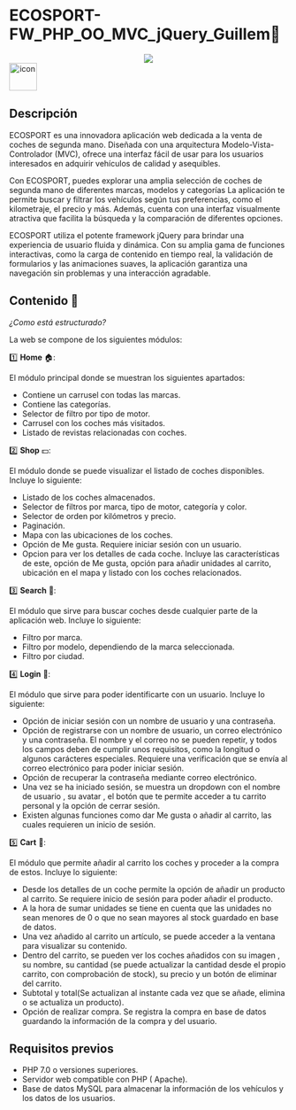 # ECOSPORT-FW_PHP_OO_MVC_jQuery_Guillem🚗

<p align="center">
  <a href="https://skillicons.dev">
    <img src="https://skillicons.dev/icons?i=bootstrap,css,scss,html,js,php,github" />
  </a>
 <a   <div style="display: flex; align-items: flex-start;"><img src="https://techstack-generator.vercel.app/mysql-icon.svg" alt="icon" width="50" height="50" /></div></a>
</p>


## Descripción

ECOSPORT es una innovadora aplicación web dedicada a la venta de coches de segunda mano. Diseñada con una arquitectura Modelo-Vista-Controlador (MVC), ofrece una interfaz fácil de usar para los usuarios interesados en adquirir vehículos de calidad y asequibles.

Con ECOSPORT, puedes explorar una amplia selección de coches de segunda mano de diferentes marcas, modelos y categorías  La aplicación te permite buscar y filtrar los vehículos según tus preferencias, como el kilometraje, el precio y más. Además, cuenta con una interfaz visualmente atractiva que facilita la búsqueda y la comparación de diferentes opciones.

ECOSPORT utiliza el potente framework jQuery para brindar una experiencia de usuario fluida y dinámica. Con su amplia gama de funciones interactivas, como la carga de contenido en tiempo real, la validación de formularios y las animaciones suaves, la aplicación garantiza una navegación sin problemas y una interacción agradable.

## Contenido 📖

_¿Como está estructurado?_

La web se compone de los siguientes módulos:

1️⃣ __Home__ 🏠:

  El módulo principal donde se muestran los siguientes apartados:
  * Contiene un carrusel con todas las marcas.
  * Contiene las categorías.
  * Selector de filtro por tipo de motor.
  * Carrusel con los coches más visitados.
  * Listado de revistas relacionadas con coches.
  
2️⃣ __Shop__ 💵:

  El módulo donde se puede visualizar el listado de coches disponibles. Incluye lo siguiente:
  * Listado de los coches almacenados.
  * Selector de filtros por marca, tipo de motor, categoría y color.
  * Selector de orden por kilómetros y precio.
  * Paginación.
  * Mapa con las ubicaciones de los coches.
  * Opción de Me gusta. Requiere iniciar sesión con un usuario.
  * Opcion para ver los detalles de cada coche. Incluye las características de este, opción de Me gusta, opción para añadir unidades al carrito, ubicación en el        mapa y listado con los coches relacionados.

3️⃣ __Search__ 🔎:

  El módulo que sirve para buscar coches desde cualquier parte de la aplicación web. Incluye lo siguiente:
  * Filtro por marca.
  * Filtro por modelo, dependiendo de la marca seleccionada.
  * Filtro por ciudad.

4️⃣ __Login__ 🙎:

  El módulo que sirve para poder identificarte con un usuario. Incluye lo siguiente:
  * Opción de iniciar sesión con un nombre de usuario y una contraseña.
  * Opción de registrarse con un nombre de usuario, un correo electrónico y una contraseña. El nombre y el correo no se pueden repetir, y todos los campos deben      de cumplir unos requisitos, como la longitud o algunos carácteres especiales. Requiere una verificación que se envía al correo electrónico para poder iniciar      sesión.
  * Opción de recuperar la contraseña mediante correo electrónico.
  * Una vez se ha iniciado sesión, se muestra un dropdown con el nombre de usuario , su avatar , el botón que te permite acceder a tu carrito personal y la opción    de cerrar sesión.
  * Existen algunas funciones como dar Me gusta o añadir al carrito, las cuales requieren un inicio de sesión.

5️⃣ __Cart__ 🛒:

  El módulo que permite añadir al carrito los coches y proceder a la compra de estos. Incluye lo siguiente:
  * Desde los detalles de un coche permite la opción de añadir un producto al carrito. Se requiere inicio de sesión para poder añadir el producto.
  * A la hora de sumar unidades se tiene en cuenta que las unidades no sean menores de 0 o que no sean mayores al stock guardado en base de datos.
  * Una vez añadido al carrito un artículo, se puede acceder a la ventana para visualizar su contenido.
  * Dentro del carrito, se pueden ver los coches añadidos con su imagen , su nombre, su cantidad (se puede actualizar la cantidad desde el propio carrito, con        comprobación de stock), su precio y un botón de eliminar del carrito.
  * Subtotal y total(Se actualizan al instante cada vez que se añade, elimina o se actualiza un producto).
  * Opción de realizar compra. Se registra la compra en base de datos guardando la información de la compra y del usuario. 

## Requisitos previos

- PHP 7.0 o versiones superiores.
- Servidor web compatible con PHP ( Apache).
- Base de datos MySQL para almacenar la información de los vehículos y los datos de los usuarios.

